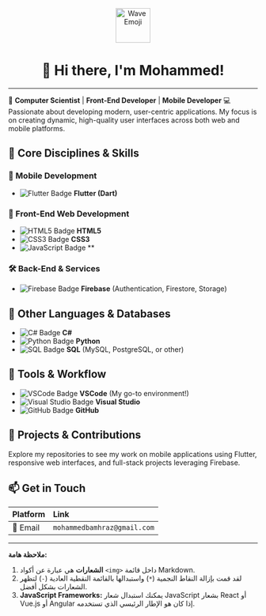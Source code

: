 <div align="center">
  <img src="https://emojis.slackmojis.com/emojis/images/1531849430/4246/blob-wave.gif?1531849430" alt="Wave Emoji" width="70"/>
  <h1>👋 Hi there, I'm Mohammed!</h1>
</div>

---

🚀 **Computer Scientist** | **Front-End Developer** | **Mobile Developer** 💻 Passionate about developing modern, user-centric applications. My focus is on creating dynamic, high-quality user interfaces across both web and mobile platforms.

## 🔹 Core Disciplines & Skills

### 📱 Mobile Development


* <img src="https://img.shields.io/badge/Flutter-02569B?style=for-the-badge&logo=flutter&logoColor=white" alt="Flutter Badge"/> **Flutter (Dart)**

### 🎨 Front-End Web Development


* <img src="https://img.shields.io/badge/HTML5-E34F26?style=for-the-badge&logo=html5&logoColor=white" alt="HTML5 Badge"/> **HTML5**
* <img src="https://img.shields.io/badge/CSS3-1572B6?style=for-the-badge&logo=css3&logoColor=white" alt="CSS3 Badge"/> **CSS3**
* <img src="https://img.shields.io/badge/JavaScript-F7DF1E?style=for-the-badge&logo=javascript&logoColor=black" alt="JavaScript Badge"/> **

### 🛠️ Back-End & Services


* <img src="https://img.shields.io/badge/Firebase-FFCA28?style=for-the-badge&logo=firebase&logoColor=black" alt="Firebase Badge"/> **Firebase** (Authentication, Firestore, Storage)

## 🔹 Other Languages & Databases


* <img src="https://img.shields.io/badge/C%23-239120?style=for-the-badge&logo=c-sharp&logoColor=white" alt="C# Badge"/> **C#**
* <img src="https://img.shields.io/badge/Python-3776AB?style=for-the-badge&logo=python&logoColor=white" alt="Python Badge"/> **Python**
* <img src="https://img.shields.io/badge/SQL-4479A1?style=for-the-badge&logo=sqlserver&logoColor=white" alt="SQL Badge"/> **SQL** (MySQL, PostgreSQL, or other)

## 🔹 Tools & Workflow


* <img src="https://img.shields.io/badge/VS%20Code-007ACC?style=for-the-badge&logo=visual-studio-code&logoColor=white" alt="VSCode Badge"/> **VSCode** (My go-to environment!)
* <img src="https://img.shields.io/badge/Visual%20Studio-5C2D91?style=for-the-badge&logo=visual-studio&logoColor=white" alt="Visual Studio Badge"/> **Visual Studio**
* <img src="https://img.shields.io/badge/GitHub-100000?style=for-the-badge&logo=github&logoColor=white" alt="GitHub Badge"/> **GitHub**

## 📌 Projects & Contributions

Explore my repositories to see my work on mobile applications using Flutter, responsive web interfaces, and full-stack projects leveraging Firebase.

## 📫 Get in Touch

| Platform | Link |
| :--- | :--- |
| 📧 Email | `mohammedbamhraz@gmail.com` |


---

**ملاحظة هامة:**

1.  **الشعارات** هي عبارة عن أكواد `<img>` داخل قائمة Markdown.
2.  لقد قمت بإزالة النقاط النجمية (`*`) واستبدالها بالقائمة النقطية العادية (`-`) لتظهر الشعارات بشكل أفضل.
3.  **JavaScript Frameworks:** يمكنك استبدال شعار JavaScript بشعار React أو Vue.js أو Angular إذا كان هو الإطار الرئيسي الذي تستخدمه.
